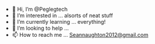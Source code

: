 - 👋 Hi, I’m @Peglegtech
- 👀 I’m interested in ... alsorts of neat stuff
- 🌱 I’m currently learning ... everything!
- 💞️ I’m looking to help ... 
- 📫 How to reach me ... Seannaughton2012@gmail.com


